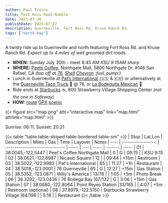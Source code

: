 ```yaml
---
author: Paul Traina
title: Fort Ross Road Ramble
date: 2023-07-30
publishDate: 2023-07-27
description: Guerneville, Fort Ross Rd, Kruse Ranch Rd.
tags: ["north-bay"]
---
```

A twisty ride up to Guerneville and north featuring Fort Ross Rd. and Kruse Ranch Rd.
*Expect up to 4 miles of well groomed dirt roads.*

* **WHEN:** Sunday July 30th - meet 8:45 AM *KSU 9:15AM sharp*
* **WHERE:** [Peets Coffee](https://goo.gl/maps/Nr19wF2eEhyFY9L28),
   Northgate Mall, 5800 Northgate Dr. #146 San Rafael, CA
   *(top off at [76](https://goo.gl/maps/F1zv2PQTcjTju17X6),
   [Shell](https://goo.gl/maps/7iN9H6bbP4ePVyYt9)
   [Chevron](https://goo.gl/maps/F3aGLG3vAwCmEkaK9) :fuel_pump:)*
* Lunch in Guerneville at
  [Pat’s International](https://goo.gl/maps/b1wHVau5ZGLLCUjY7) (:us: & :kr:)
  or alternatively at the
  [Guerneville Taco Truck](https://www.guernevilletacotruck.com) :taco: @ 76, or
  [La Bodeguita Mexican](https://goo.gl/maps/BrJcXxdC16p3T3iB7) :burrito:
* Ride ends at [Starbucks](https://goo.gl/maps/BrJcXxdC16p3T3iB7) :coffee:,
  800 Strawberry Village Shopping Center *(not the one in Safeway)*
* **HOW:**
  [route](map.html)
  [GPX](fort-ross.gpx)
  [scenic](https://scenicapp.space/route/ByyIxbmz)

{{< figure src="map.png" attr="interactive map" link="map.html" attrlink="map.html" >}}

Sunrise: 06:11, Sunset: 20:21

{{< table "table table-striped table-bordered table-sm" >}}
| Stop |      Lat,Lon       | Description                    | Miles | Gas  | Time  | Layover | Notes
| ---: | :----------------: | :----------------------------- | ----: | :--: | ----: | ------: | :----
|   01 |  38.0045,-122.5447 | Peet's Coffee Northgate Mall   |     0 |    G | 09:15 |         | KSU 9:15
|   02 |  38.0621,-122.6987 | Nicasio Square                 |    12 |      | 09:44 |    +15m | Restroom
|   03 |  38.5022,-122.9983 | Pat's International            |    65 |      | 11:27 |     +1h | Restaurant
|   04 |  38.5018,-123.0001 | 76 Guerneville                 |    65 |    G | 12:27 |    +15m | Gas Station
|   05 |  38.5352,-123.0871 | Willy's America                | 13/78 |      |  1:05 |     +5m | Photo Break
|   06 |  38.3292,-123.0436 | 76 Bodega Bay                  |67/132 |    G |  3:06 |    +15m | Gas Station
|   07 |  38.0680,-122.8064 | Point Reyes Station            |33/165 |      |  4:07 |     +5m | Restroom (optional)
|   08 |  37.8979,-122.5150 | Starbucks Strawberry Village   |64/196 |      |  5:18 |         | Restaurant
{{< /table >}}

